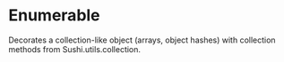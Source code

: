 # Enumerable

Decorates a collection-like object (arrays, object hashes) with collection methods from Sushi.utils.collection.